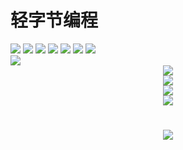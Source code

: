 # 轻字节编程

<span > 
    <img src="https://img.shields.io/badge/-C++-red?style=flat-square&logo=cplusplus&logoColor=white" />
    <img src="https://img.shields.io/badge/-C-green?style=flat-square&logo=c&logoColor=white" />
    <img src="https://img.shields.io/badge/-Python-blue?style=flat-square&logo=python&logoColor=white" /> 
    <img src="https://img.shields.io/badge/-CSharp-800080?style=flat-square&logo=csharp&logoColor=white" />
    <img src="https://img.shields.io/badge/-HTML5-E34F26?style=flat-square&logo=html5&logoColor=white" /> 
    <img src="https://img.shields.io/badge/-CSS3-1572B6?style=flat-square&logo=css3" /> 
    <img src="https://img.shields.io/badge/-JavaScript-oringe?style=flat-square&logo=javascript" /> 
</span>

<div align="left"> <img src="https://visitor-badge.glitch.me/badge?page_id=LightByteCode" /> </div>

<div align="center"> <img src="https://github-readme-stats.vercel.app/api?username=LightByteCode&hide_title=true&hide_border=true&show_icons=trueline_height=21&text_color=000&icon_color=000&bg_color=0,ea6161,ffc64d,fffc4d,52fa5a&theme=graywhite" /> </div>

<div align="center"> <img src="https://github-readme-streak-stats.herokuapp.com/?user=LightByteCode" /> </div>

<div align="center"> <img src="https://github-readme-stats.vercel.app/api/top-langs/?username=LightByteCode&hide_title=true&hide_border=true&layout=compact&langs_count=6&text_color=000&icon_color=fff&bg_color=0,52fa5a,4dfcff,c64dff&theme=graywhite" /> </div>

<div align="center"> <img src="https://stats.justsong.cn/api/csdn?id=m0_61316509"> </div>

<h1 align="center">  <img src="https://readme-typing-svg.herokuapp.com/?lines=print(%22Hello%2C%20World!%22);让每一行代码为开源世界贡献！&center=true&size=27"> </h1>
